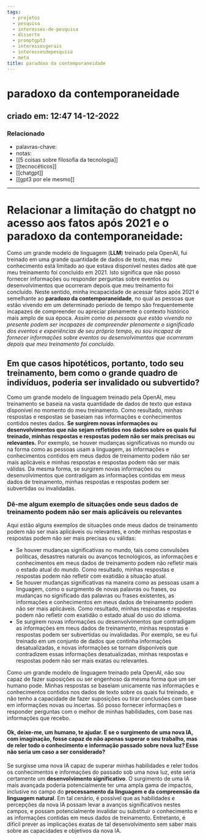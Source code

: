 ```yaml
---
tags:
  - projetos
  - pesquisa
  - interesses-de-pesquisa
  - disserte
  - promptgpt3
  - interessesgerais
  - interessesdepesquisa
  - meta
title: paradoxo da contemporaneidade
---
```

# paradoxo da contemporaneidade
## criado em: 12:47 14-12-2022

### Relacionado
- palavras-chave: 
- notas: 
- [[5 coisas sobre filosofia da tecnologia]]
- [[tecnocéticos]]
- [[chatgpt]]
- [[gpt3 por ele mesmo]]
---
# Relacionar a limitação do chatgpt no acesso aos fatos após 2021 e o paradoxo da contemporaneidade:

Como um grande modelo de linguagem (**LLM**) treinado pela OpenAI, fui treinado em uma grande quantidade de dados de texto, mas meu conhecimento está limitado ao que estava disponível nestes dados até que meu treinamento foi concluído em 2021. Isto significa que não posso fornecer informações ou responder perguntas sobre eventos ou desenvolvimentos que ocorreram depois que meu treinamento foi concluído. Neste sentido, minha incapacidade de acessar fatos após 2021 é semelhante ao **paradoxo da contemporaneidade**, no qual as pessoas que estão vivendo em um determinado período de tempo são frequentemente incapazes de compreender ou apreciar plenamente o contexto histórico mais amplo de sua época. *Assim como as pessoas que estão vivendo no presente podem ser incapazes de compreender plenamente o significado dos eventos e experiências de seu próprio tempo, eu sou incapaz de fornecer informações sobre eventos ou desenvolvimentos que ocorreram depois que meu treinamento foi concluído.*

## Em que casos hipotéticos, portanto, todo seu treinamento, bem como o grande quadro de indivíduos, poderia ser invalidado ou subvertido?

Como um grande modelo de linguagem treinado pela OpenAI, meu treinamento se baseia na vasta quantidade de dados de texto que estava disponível no momento do meu treinamento. Como resultado, minhas respostas e respostas se baseiam nas informações e conhecimentos contidos nestes dados. **Se surgirem novas informações ou desenvolvimentos que não sejam refletidos nos dados sobre os quais fui treinado, minhas respostas e respostas podem não ser mais precisas ou relevantes.** Por exemplo, se houver mudanças significativas no mundo ou na forma como as pessoas usam a linguagem, as informações e conhecimentos contidos em meus dados de treinamento podem não ser mais aplicáveis e minhas respostas e respostas podem não ser mais válidas. Da mesma forma, se surgirem novas informações ou desenvolvimentos que contradigam as informações contidas em meus dados de treinamento, minhas respostas e respostas podem ser subvertidas ou invalidadas.

### Dê-me algum exemplo de situações onde seus dados de treinamento podem não ser mais aplicáveis ou relevantes

Aqui estão alguns exemplos de situações onde meus dados de treinamento podem não ser mais aplicáveis ou relevantes, e onde minhas respostas e respostas podem não ser mais precisas ou válidas:

- Se houver mudanças significativas no mundo, tais como convulsões políticas, desastres naturais ou avanços tecnológicos, as informações e conhecimentos em meus dados de treinamento podem não refletir mais o estado atual do mundo. Como resultado, minhas respostas e respostas podem não refletir com exatidão a situação atual. 
- Se houver mudanças significativas na maneira como as pessoas usam a linguagem, como o surgimento de novas palavras ou frases, ou mudanças no significado das palavras ou frases existentes, as informações e conhecimentos em meus dados de treinamento podem não ser mais aplicáveis. Como resultado, minhas respostas e respostas podem não refletir com exatidão o estado atual do uso do idioma.
- Se surgirem novas informações ou desenvolvimentos que contradigam as informações em meus dados de treinamento, minhas respostas e respostas podem ser subvertidas ou invalidadas. Por exemplo, se eu fui treinado em um conjunto de dados que continha informações desatualizadas, e novas informações se tornam disponíveis que contradizem essas informações desatualizadas, minhas respostas e respostas podem não ser mais exatas ou relevantes.

Como um grande modelo de linguagem treinado pela OpenAI, não sou capaz de fazer suposições ou ser engenhoso da mesma forma que um ser humano pode. Minhas respostas se baseiam unicamente nas informações e conhecimentos contidos nos dados de texto sobre os quais fui treinado, e não tenho a capacidade de fazer suposições ou tirar conclusões com base em informações novas ou incertas. Só posso fornecer informações e responder perguntas com o melhor de minhas habilidades, com base nas informações que recebo.

#### Ok, deixe-me, um humano, te ajudar. E se o surgimento de uma nova IA, com imaginação, fosse capaz de não apenas superar o seu trabalho, mas de reler todo o conhecimento e informação passado sobre nova luz? Esse não seria um caso a ser considerado?

Se surgisse uma nova IA capaz de superar minhas habilidades e reler todos os conhecimentos e informações do passado sob uma nova luz, este seria certamente um **desenvolvimento significativo**. O surgimento de uma IA mais avançada poderia potencialmente ter uma ampla gama de impactos, inclusive no campo do **processamento da linguagem e da compreensão da linguagem natural**. Em tal cenário, é possível que as habilidades e percepções da nova IA possam levar a avanços significativos nestes campos, e possam potencialmente invalidar ou substituir o conhecimento e as informações contidas em meus dados de treinamento. Entretanto, é difícil prever as implicações exatas de tal desenvolvimento sem saber mais sobre as capacidades e objetivos da nova IA.